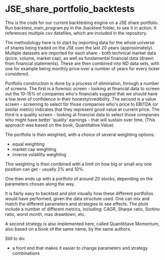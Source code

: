 # JSE_share_portfolio_backtests
This is the code for our current backtesting engine on a JSE share portfolio.
Run backtest_main_program.py in the /backtest folder, to see it in action.
It references multiple csv datafiles, which are included in the repository.

The methodology here is to start by importing data for the whole universe of shares being traded on the JSE over the last 20 years (approximately).
Multiple datasets are imported for each share - both technical market data (price, volume, market cap), as well as fundamental financial data (drawn from financial statements).
These are then combined into ND data sets, with one for example being monthly price over a number of years for every ticker considered.

Portfolio construction is done by a process of elimination, through a number of screens.
The first is a forensic screen - looking at financial data to screen out the 10-15% of companies who's financials suggest that we should have a low level of confidence in their honesty/credibility.
The second is a value screen - screening to select for those companies who's price to EBITDA (or similar metric) indicates that they represent good value at current price.
The third is a quality screen - looking at financial data to select those companies who might have better 'quality' earnings - that will sustain over time.
(This approach was based on the book, Quantitative Value)

The portfolio is then weighted, with a choice of several weighting options:
- equal weighting
- market cap weighting
- inverse volatility weighting

This weighting is then combined with a limit on how big or small any one position can get - usually 2% and 10%.

One then ends up with a portfolio of around 20 stocks, depending on the parameters chosen along the way.

It is fairly easy to backtest and plot visually how these different portfolios would have performed, given the data structure used. One can mix and match the different parameters and strategies to see effects.
The plots include a number of different metrics, including: CAGR, Sharpe ratio, Sortino ratio, worst month, max drawdown, etc.

A second strategy is also implemented here, called Quantititave Momentum, also based on a book of the same name, by the same authors.

Still to do:
- a front end that makes it easier to change parameters and strategy combinations
